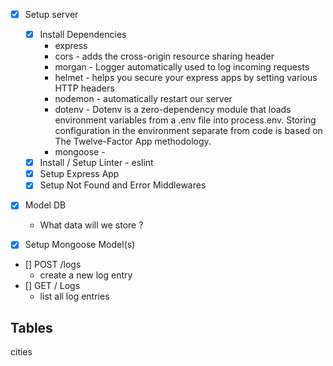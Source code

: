 - [x] Setup server
  - [x] Install Dependencies
    - express
    - cors - adds the cross-origin resource sharing header
    - morgan - Logger automatically used to log incoming requests
    - helmet - helps you secure your express apps by setting various HTTP headers
    - nodemon - automatically restart our server
    - dotenv - Dotenv is a zero-dependency module that loads environment variables from a .env file into process.env. Storing configuration in the environment separate from code is based on The Twelve-Factor App methodology.
    - mongoose -
  - [x] Install / Setup Linter - eslint
  - [x] Setup Express App
  - [x] Setup Not Found and Error Middlewares
- [x] Model DB

  - What data will we store ?

- [x] Setup Mongoose Model(s)
- [] POST /logs
  - create a new log entry
- [] GET / Logs
  - list all log entries

## Tables

cities
